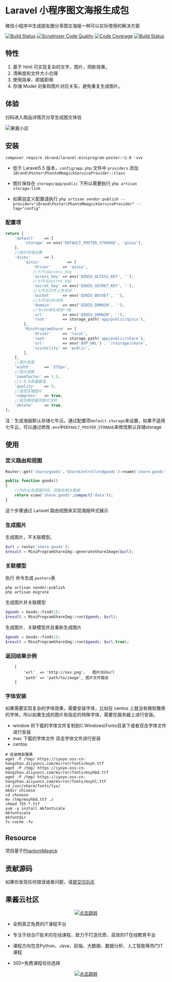 # Laravel 小程序图文海报生成包

微信小程序中生成朋友圈分享图文海报一种可以实际使用的解决方案

[![Build Status](https://travis-ci.org/ibrandcc/laravel-miniprogram-poster.svg?branch=master)](https://travis-ci.org/ibrandcc/laravel-miniprogram-poster)
[![Scrutinizer Code Quality](https://scrutinizer-ci.com/g/ibrandcc/laravel-miniprogram-poster/badges/quality-score.png?b=master)](https://scrutinizer-ci.com/g/ibrandcc/laravel-miniprogram-poster/?branch=master)
[![Code Coverage](https://scrutinizer-ci.com/g/ibrandcc/laravel-miniprogram-poster/badges/coverage.png?b=master)](https://scrutinizer-ci.com/g/ibrandcc/laravel-miniprogram-poster/?branch=master)
[![Build Status](https://scrutinizer-ci.com/g/ibrandcc/laravel-miniprogram-poster/badges/build.png?b=master)](https://scrutinizer-ci.com/g/ibrandcc/laravel-miniprogram-poster/build-status/master)

## 特性

1. 基于 html 可实现复杂的文字，图片，阴影效果。 
2. 清晰度和文件大小合理
3. 使用简单、即插即用
4. 存储 Model 对象和图片对应关系，避免重复生成图片。

## 体验

扫码进入商品详情页分享生成图文体验

![果酱小店](https://iyoyo.oss-cn-hangzhou.aliyuncs.com/post/miniprogramcode/ec.qrcode.png)

## 安装
```
composer require ibrand/laravel-miniprogram-poster:~2.0 -vvv
```
- 低于 Laravel5.5 版本，`config/app.php` 文件中 `providers` 添加`iBrand\Poster\PhantoMmagickServiceProvider::class`

- 图片保存在  `storage/app/public` 下所以需要执行  `php artisan storage:link`

- 如需自定义配置请执行 `php artisan vendor:publish --provider="iBrand\Poster\PhantoMmagickServiceProvider" --tag="config"`

### 配置项

``` php
return [
	'default'    => [
		'storage' => env('DEFAULT_POSTER_STORAGE', 'qiniu'),
	],
	//图片存储位置
	'disks'      => [
		'qiniu'            => [
			'driver'     => 'qiniu',
			//七牛云access_key
			'access_key' => env('QINIU_ACCESS_KEY', ''),
			//七牛云secret_key
			'secret_key' => env('QINIU_SECRET_KEY', ''),
			//七牛云文件上传空间
			'bucket'     => env('QINIU_BUCKET', ''),
			//七牛云cdn域名
			'domain'     => env('QINIU_DOMAIN', ''),
			//与cdn域名保持一致
			'url'        => env('QINIU_DOMAIN', ''),
			'root'       => storage_path('app/public/qiniu'),
		],
		'MiniProgramShare' => [
			'driver'     => 'local',
			'root'       => storage_path('app/public/share'),
			'url'        => env('APP_URL') . '/storage/share',
			'visibility' => 'public',
		],
	],
	//图片宽度
	'width'      => '575px',
	//放大倍数
	'zoomfactor' => 1.5,
	//1-9,9质量最高
	'quality'    => 9,
	//是否压缩图片
	'compress'   => true,
	//是否删除废弃图片文件
	'delete'     => true,
];

```

注：生成海报默认存储七牛云，通过配置项`default.storage`来设置，如果不适用七牛云，可以通过修改`.env`中`DEFAULT_POSTER_STORAGE`来修改默认存储storage

## 使用

### 定义路由和视图

```php
Router::get('share/goods','ShareController@goods')->name('share.goods');

public function goods()
{
	//你的业务逻辑代码，获取到相关数据
    return view('share.goods',compact('data'));
}
```

这个步骤通过 Laravel 路由视图来实现海报样式展示

###  生成图片

生成图片，不关联模型。

```php
$url = route('share.goods');
$result = MiniProgramShareImg::generateShareImage($url);
```

### 关联模型

执行 命令生成 `posters`表
```
php artisan vendor:publish
php artisan migrate
```

生成图片并关联模型
```php
$goods = Goods::find(1);
$result = MiniProgramShareImg::run($goods, $url);
```
生成图片、关联模型并且重新生成图片
```php
$goods = Goods::find(1);
$result = MiniProgramShareImg::run($goods, $url,true);
```


### 返回结果示例
```
    [
        'url'  => 'http://xxx.png',   图片访问url
        'path' => 'path/to/image', 图片文件路径
    ]
```


### 字体安装

如果需要实现复杂的字体效果，需要安装字体，比如在 centos 上就没有微软雅黑的字体，所以如果生成的图片有指定的特殊字体，需要在服务器上进行安装。

* window 将下载的字体文件复制到C:Windows\Fonts目录下或者双击字体文件进行安装
* mac 下载的字体文件 双击字体文件进行安装
* centos
```
# 安装微软雅黑
wget -P /tmp/ https://iyoyo.oss-cn-hangzhou.aliyuncs.com/mirror/fonts/msyh.ttf
wget -P /tmp/ https://iyoyo.oss-cn-hangzhou.aliyuncs.com/mirror/fonts/msyhbd.ttf
wget -P /tmp/ https://iyoyo.oss-cn-hangzhou.aliyuncs.com/mirror/fonts/msyhl.ttf
cd /usr/share/fonts/lyx/
mkdir chinese
cd chinese
mv /tmp/msyhbd.ttf ./
chmod 755 *.ttf
yum -y install mkfontscale
mkfontscale
mkfontdir
fc-cache -fv
```

## Resource

项目基于[PhantomMagick](https://github.com/anam-hossain/phantommagick)

## 贡献源码

如果你发现任何错误或者问题，请[提交ISSUE](https://github.com/ibrandcc/laravel-miniprogram-poster/issues)

## 果酱云社区

<p align="center">
  <a href="https://guojiang.club/" target="_blank">
    <img src="https://cdn.guojiang.club/image/2022/02/16/wu_1fs0jbco2182g280l1vagm7be6.png" alt="点击跳转"/>
  </a>
</p>



- 全网真正免费的IT课程平台

- 专注于综合IT技术的在线课程，致力于打造优质、高效的IT在线教育平台

- 课程方向包含Python、Java、前端、大数据、数据分析、人工智能等热门IT课程

- 300+免费课程任你选择



<p align="center">
  <a href="https://guojiang.club/" target="_blank">
    <img src="https://cdn.guojiang.club/image/2022/02/16/wu_1fs0l82ae1pq11e431j6n17js1vq76.png" alt="点击跳转"/>
  </a>
</p>